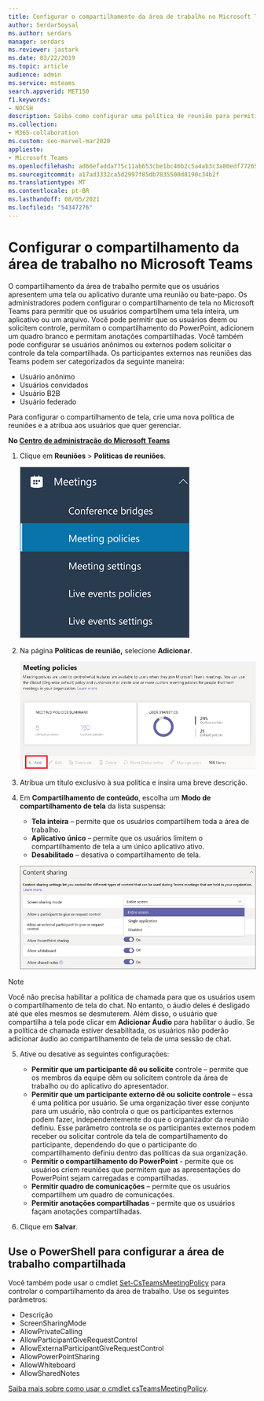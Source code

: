 ```yaml
---
title: Configurar o compartilhamento da área de trabalho no Microsoft Teams
author: SerdarSoysal
ms.author: serdars
manager: serdars
ms.reviewer: jastark
ms.date: 03/22/2019
ms.topic: article
audience: admin
ms.service: msteams
search.appverid: MET150
f1.keywords:
- NOCSH
description: Saiba como configurar uma política de reunião para permitir que os usuários compartilhem suas áreas de trabalho em Teams chats ou reuniões.
ms.collection:
- M365-collaboration
ms.custom: seo-marvel-mar2020
appliesto:
- Microsoft Teams
ms.openlocfilehash: ad66efadda775c11ab653cbe1bc46b2c5a4ab3c3a80edf77265dddabbb71c4a1
ms.sourcegitcommit: a17ad3332ca5d2997f85db7835500d8190c34b2f
ms.translationtype: MT
ms.contentlocale: pt-BR
ms.lasthandoff: 08/05/2021
ms.locfileid: "54347276"
---
```

# <a name="configure-desktop-sharing-in-microsoft-teams"></a>Configurar o compartilhamento da área de trabalho no Microsoft Teams

O compartilhamento da área de trabalho permite que os usuários apresentem uma tela ou aplicativo durante uma reunião ou bate-papo. Os administradores podem configurar o compartilhamento de tela no Microsoft Teams para permitir que os usuários compartilhem uma tela inteira, um aplicativo ou um arquivo. Você pode permitir que os usuários deem ou solicitem controle, permitam o compartilhamento do PowerPoint, adicionem um quadro branco e permitam anotações compartilhadas. Você também pode configurar se usuários anônimos ou externos podem solicitar o controle da tela compartilhada. Os participantes externos nas reuniões das Teams podem ser categorizados da seguinte maneira:

- Usuário anônimo
- Usuários convidados
- Usuário B2B
- Usuário federado

Para configurar o compartilhamento de tela, crie uma nova política de reuniões e a atribua aos usuários que quer gerenciar.

**No [Centro de administração do Microsoft Teams](https://admin.teams.microsoft.com/)**

1. Clique em **Reuniões** > **Políticas de reuniões**.

    ![Políticas de reunião selecionadas](media/configure-desktop-sharing-image1.png)

2. Na página **Políticas de reunião,** selecione **Adicionar**.

    ![A mensagem Políticas de reunião](media/addMeeting.png)

3. Atribua um título exclusivo à sua política e insira uma breve descrição.

4. Em **Compartilhamento de conteúdo**, escolha um **Modo de compartilhamento de tela** da lista suspensa:

   - **Tela inteira** – permite que os usuários compartilhem toda a área de trabalho.
   - **Aplicativo único** – permite que os usuários limitem o compartilhamento de tela a um único aplicativo ativo.
   - **Desabilitado** – desativa o compartilhamento de tela.

    ![As opções de modo de compartilhamento](media/configure-desktop-sharing-image3.png)

  > [!Note]
  > Você não precisa habilitar a política de chamada para que os usuários usem o compartilhamento de tela do chat. No entanto, o áudio deles é desligado até que eles mesmos se desmuterem. Além disso, o usuário que compartilha a tela pode clicar em **Adicionar Áudio** para habilitar o áudio. Se a política de chamada estiver desabilitada, os usuários não poderão adicionar áudio ao compartilhamento de tela de uma sessão de chat.

5. Ative ou desative as seguintes configurações:

    - **Permitir que um participante dê ou solicite** controle – permite que os membros da equipe dêm ou solicitem controle da área de trabalho ou do aplicativo do apresentador.
    - **Permitir que um participante externo dê ou solicite controle** – essa é uma política por usuário. Se uma organização tiver esse conjunto para um usuário, não controla o que os participantes externos podem fazer, independentemente do que o organizador da reunião definiu. Esse parâmetro controla se os participantes externos podem receber ou solicitar controle da tela de compartilhamento do participante, dependendo do que o participante do compartilhamento definiu dentro das políticas da sua organização.
    - **Permitir o compartilhamento do PowerPoint** - permite que os usuários criem reuniões que permitem que as apresentações do PowerPoint sejam carregadas e compartilhadas.
    - **Permitir quadro de comunicações** – permite que os usuários compartilhem um quadro de comunicações.
    - **Permitir anotações compartilhadas** – permite que os usuários façam anotações compartilhadas.

6. Clique em **Salvar**.

## <a name="use-powershell-to-configure-shared-desktop"></a>Use o PowerShell para configurar a área de trabalho compartilhada

Você também pode usar o cmdlet [Set-CsTeamsMeetingPolicy](/powershell/module/skype/set-csteamsmeetingpolicy?view=skype-ps) para controlar o compartilhamento da área de trabalho. Use os seguintes parâmetros:

- Descrição
- ScreenSharingMode
- AllowPrivateCalling
- AllowParticipantGiveRequestControl
- AllowExternalParticipantGiveRequestControl
- AllowPowerPointSharing
- AllowWhiteboard
- AllowSharedNotes

[Saiba mais sobre como usar o cmdlet csTeamsMeetingPolicy](/powershell/module/skype/set-csteamsmeetingpolicy?view=skype-ps).